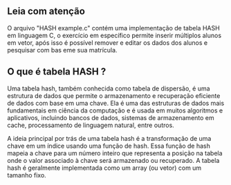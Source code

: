 ## Leia com atenção

O arquivo "HASH example.c" contém uma implementação de tabela HASH em linguagem C, o exercício em específico permite inserir múltiplos alunos em vetor, após isso é possível remover e editar os dados dos alunos e pesquisar com bas eme sua matrícula.

## O que é tabela HASH ?

Uma tabela hash, também conhecida como tabela de dispersão, é uma estrutura de dados que permite o armazenamento e recuperação eficiente de dados com base em uma chave. Ela é uma das estruturas de dados mais fundamentais em ciência da computação e é usada em muitos algoritmos e aplicativos, incluindo bancos de dados, sistemas de armazenamento em cache, processamento de linguagem natural, entre outros.

A ideia principal por trás de uma tabela hash é a transformação de uma chave em um índice usando uma função de hash. Essa função de hash mapeia a chave para um número inteiro que representa a posição na tabela onde o valor associado à chave será armazenado ou recuperado. A tabela hash é geralmente implementada como um array (ou vetor) com um tamanho fixo.
